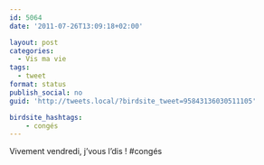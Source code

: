 ```yaml
---
id: 5064
date: '2011-07-26T13:09:18+02:00'

layout: post
categories:
  - Vis ma vie
tags:
  - tweet
format: status
publish_social: no
guid: 'http://tweets.local/?birdsite_tweet=95843136030511105'

birdsite_hashtags:
    - congés
---
```


Vivement vendredi, j’vous l’dis ! #congés